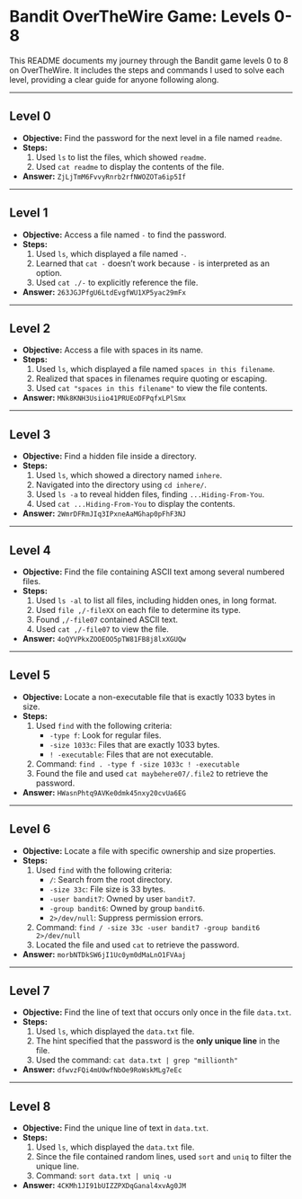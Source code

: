 # Bandit OverTheWire Game: Levels 0-8

This README documents my journey through the Bandit game levels 0 to 8 on OverTheWire. It includes the steps and commands I used to solve each level, providing a clear guide for anyone following along.

---

## Level 0
- **Objective:** Find the password for the next level in a file named `readme`.
- **Steps:**
  1. Used `ls` to list the files, which showed `readme`.
  2. Used `cat readme` to display the contents of the file.
- **Answer:** `ZjLjTmM6FvvyRnrb2rfNWOZOTa6ip5If`

---

## Level 1
- **Objective:** Access a file named `-` to find the password.
- **Steps:**
  1. Used `ls`, which displayed a file named `-`.
  2. Learned that `cat -` doesn’t work because `-` is interpreted as an option.
  3. Used `cat ./-` to explicitly reference the file.
- **Answer:** `263JGJPfgU6LtdEvgfWU1XP5yac29mFx`

---

## Level 2
- **Objective:** Access a file with spaces in its name.
- **Steps:**
  1. Used `ls`, which displayed a file named `spaces in this filename`.
  2. Realized that spaces in filenames require quoting or escaping.
  3. Used `cat "spaces in this filename"` to view the file contents.
- **Answer:** `MNk8KNH3Usiio41PRUEoDFPqfxLPlSmx`

---

## Level 3
- **Objective:** Find a hidden file inside a directory.
- **Steps:**
  1. Used `ls`, which showed a directory named `inhere`.
  2. Navigated into the directory using `cd inhere/`.
  3. Used `ls -a` to reveal hidden files, finding `...Hiding-From-You`.
  4. Used `cat ...Hiding-From-You` to display the contents.
- **Answer:** `2WmrDFRmJIq3IPxneAaMGhap0pFhF3NJ`

---

## Level 4
- **Objective:** Find the file containing ASCII text among several numbered files.
- **Steps:**
  1. Used `ls -al` to list all files, including hidden ones, in long format.
  2. Used `file ,/-fileXX` on each file to determine its type.
  3. Found `,/-file07` contained ASCII text.
  4. Used `cat ,/-file07` to view the file.
- **Answer:** `4oQYVPkxZOOEOO5pTW81FB8j8lxXGUQw`

---

## Level 5
- **Objective:** Locate a non-executable file that is exactly 1033 bytes in size.
- **Steps:**
  1. Used `find` with the following criteria:
     - `-type f`: Look for regular files.
     - `-size 1033c`: Files that are exactly 1033 bytes.
     - `! -executable`: Files that are not executable.
  2. Command: `find . -type f -size 1033c ! -executable`
  3. Found the file and used `cat maybehere07/.file2` to retrieve the password.
- **Answer:** `HWasnPhtq9AVKe0dmk45nxy20cvUa6EG`

---

## Level 6
- **Objective:** Locate a file with specific ownership and size properties.
- **Steps:**
  1. Used `find` with the following criteria:
     - `/`: Search from the root directory.
     - `-size 33c`: File size is 33 bytes.
     - `-user bandit7`: Owned by user `bandit7`.
     - `-group bandit6`: Owned by group `bandit6`.
     - `2>/dev/null`: Suppress permission errors.
  2. Command: `find / -size 33c -user bandit7 -group bandit6 2>/dev/null`
  3. Located the file and used `cat` to retrieve the password.
- **Answer:** `morbNTDkSW6jI1Uc0ym0dMaLnO1FVAaj`

---

## Level 7
- **Objective:** Find the line of text that occurs only once in the file `data.txt`.
- **Steps:**
  1. Used `ls`, which displayed the `data.txt` file.
  2. The hint specified that the password is the **only unique line** in the file.
  3. Used the command: `cat data.txt | grep "millionth"`
- **Answer:** `dfwvzFQi4mU0wfNbOe9RoWskMLg7eEc`

---

## Level 8
- **Objective:** Find the unique line of text in `data.txt`.
- **Steps:**
  1. Used `ls`, which displayed the `data.txt` file.
  2. Since the file contained random lines, used `sort` and `uniq` to filter the unique line.
  3. Command: `sort data.txt | uniq -u`
- **Answer:** `4CKMh1JI91bUIZZPXDqGanal4xvAg0JM`

